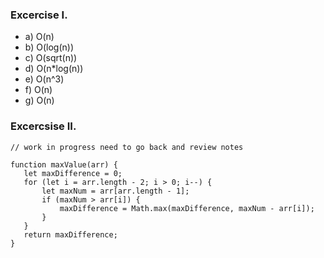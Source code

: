 ### Excercise I.

- a) O(n)
- b) O(log(n))
- c) O(sqrt(n))
- d) O(n*log(n))
- e) O(n^3)
- f) O(n)
- g) O(n)

### Excercsise II.

```
// work in progress need to go back and review notes

function maxValue(arr) {
   let maxDifference = 0;
   for (let i = arr.length - 2; i > 0; i--) {
       let maxNum = arr[arr.length - 1];
       if (maxNum > arr[i]) {
           maxDifference = Math.max(maxDifference, maxNum - arr[i]);
       }
   }
   return maxDifference;
}
```